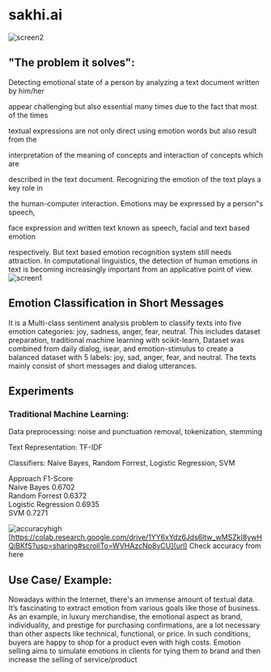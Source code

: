 # sakhi.ai
![screen2](https://user-images.githubusercontent.com/46274158/125912601-3fdf4907-1b89-4ec4-bcf9-62b840b82d91.png)
## "The problem it solves":
Detecting emotional state of a person by analyzing a text document written by him/her

appear challenging but also essential many times due to the fact that most of the times

textual expressions are not only direct using emotion words but also result from the

interpretation of the meaning of concepts and interaction of concepts which are

described in the text document. Recognizing the emotion of the text plays a key role in

the human-computer interaction. Emotions may be expressed by a person‟s speech,

face expression and written text known as speech, facial and text based emotion

respectively. But text based emotion recognition system still needs attraction. In computational linguistics, the detection of human emotions in text is becoming increasingly important from an applicative point of view.
![screen1](https://user-images.githubusercontent.com/46274158/125912629-e3479638-f32a-481f-a8d7-31a9ed6b071a.png)
## Emotion Classification in Short Messages
It is a Multi-class sentiment analysis problem to classify texts into five emotion categories: joy, sadness, anger, fear, neutral. This includes dataset preparation, traditional machine learning with scikit-learn, Dataset was combined from daily dialog, isear, and emotion-stimulus to create a balanced dataset with 5 labels: joy, sad, anger, fear, and neutral. The texts mainly consist of short messages and dialog utterances.
## Experiments
### Traditional Machine Learning:
Data preprocessing: noise and punctuation removal, tokenization, stemming

Text Representation: TF-IDF

Classifiers: Naive Bayes, Random Forrest, Logistic Regression, SVM

Approach F1-Score<br>
Naive Bayes 0.6702<br>
Random Forrest 0.6372<br>
Logistic Regression 0.6935<br>
SVM    0.7271<br>

![accuracyhigh](https://user-images.githubusercontent.com/46274158/125912637-fe8498d7-2a45-4dce-8844-6d45671b71f1.png)
<br> [https://colab.research.google.com/drive/1YY6xYdz6Jds6ltw_wMSZkI8ywHQiBKfS?usp=sharing#scrollTo=WVHAzcNp8vCU](url) Check accuracy from here
## Use Case/ Example:
Nowadays within the Internet, there's an immense amount of textual data. It’s fascinating to extract emotion from various goals like those of business. As an example, in luxury merchandise, the emotional aspect as brand, individuality, and prestige for purchasing confirmations, are a lot necessary than other aspects like technical, functional, or price. In such conditions, buyers are happy to shop for a product even with high costs. Emotion selling aims to simulate emotions in clients for tying them to brand and then increase the selling of service/product
